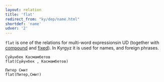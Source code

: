 ```yaml
---
layout: relation
title: 'flat'
redirect_from: "ky/dep/name.html"
shortdef: 'name'
udver: '2'
---
```


`flat` is one of the relations for multi-word expressionsin UD (together with [compound]() and [fixed]()).
In Kyrgyz it is used for names, and foreign phrases.

~~~ sdparse
Сүйүнбек Касмамбетов
flat(Сүйүнбек , Касмамбетов)
~~~

~~~ sdparse
Питер Смит
flat(Питер,Смит)
~~~

<!-- Interlanguage links updated Út 9. května 2023, 20:04:16 CEST -->
